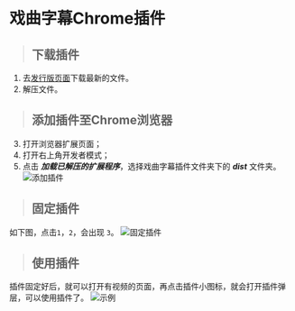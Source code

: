 # 戏曲字幕Chrome插件

> ## 下载插件
1. 去[发行版页面](https://gitee.com/xlgp/XiquZimuExtensions/releases)下载最新的文件。
2. 解压文件。

> ## 添加插件至Chrome浏览器
3. 打开浏览器扩展页面；
4. 打开右上角开发者模式；
5. 点击 ***加载已解压的扩展程序***，选择戏曲字幕插件文件夹下的 ***dist*** 文件夹。
![添加插件](https://gitee.com/xlgp/static/raw/master/XiquZimuExtensions/%E6%88%8F%E6%9B%B2%E5%AD%97%E5%B9%95%E6%8F%92%E4%BB%B6-1.PNG)

> ## 固定插件
如下图，点击`1`，`2`，会出现 `3`。
![固定插件](https://gitee.com/xlgp/static/raw/master/XiquZimuExtensions/%E6%88%8F%E6%9B%B2%E5%AD%97%E5%B9%95%E6%8F%92%E4%BB%B6-4.png)

> ## 使用插件
插件固定好后，就可以打开有视频的页面，再点击插件小图标，就会打开插件弹层，可以使用插件了。
![示例](https://gitee.com/xlgp/static/raw/master/XiquZimuExtensions/%E6%88%8F%E6%9B%B2%E5%AD%97%E5%B9%95%E6%8F%92%E4%BB%B6-3.PNG)

